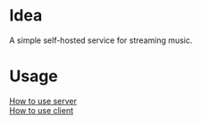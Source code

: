 # Idea
A simple self-hosted service for streaming music.
# Usage
[How to use server](./server/README.md)\
[How to use client](./client/README.md)
